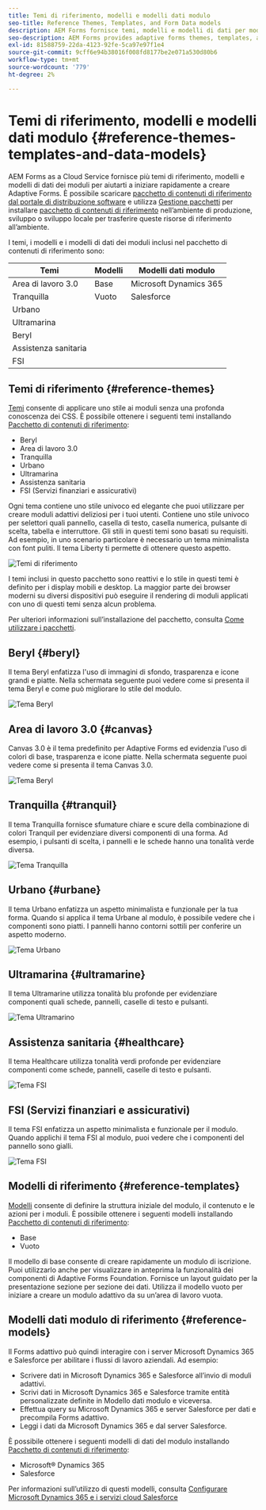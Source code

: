 ```yaml
---
title: Temi di riferimento, modelli e modelli dati modulo
seo-title: Reference Themes, Templates, and Form Data models
description: AEM Forms fornisce temi, modelli e modelli di dati per moduli adattivi che è possibile ottenere da Software Distribution
seo-description: AEM Forms provides adaptive forms themes, templates, and form data models that you can get from Software Distribution
exl-id: 81588759-22da-4123-92fe-5ca97e97f1e4
source-git-commit: 9cff6e94b38016f008fd8177be2e071a530d80b6
workflow-type: tm+mt
source-wordcount: '779'
ht-degree: 2%

---
```


# Temi di riferimento, modelli e modelli dati modulo {#reference-themes-templates-and-data-models}

AEM Forms as a Cloud Service fornisce più temi di riferimento, modelli e modelli di dati dei moduli per aiutarti a iniziare rapidamente a creare Adaptive Forms. È possibile scaricare [pacchetto di contenuti di riferimento dal portale di distribuzione software](https://experience.adobe.com/#/downloads/content/software-distribution/en/aemcloud.html?package=/content/software-distribution/en/details.html/content/dam/aemcloud/public/aem-forms-reference-content.ui.content-2.1.0.zip) e utilizza [Gestione pacchetti](/help/implementing/developing/tools/package-manager.md) per installare [pacchetto di contenuti di riferimento](https://experience.adobe.com/#/downloads/content/software-distribution/en/aemcloud.html?package=/content/software-distribution/en/details.html/content/dam/aemcloud/public/aem-forms-reference-content.ui.content-2.1.0.zip) nell’ambiente di produzione, sviluppo o sviluppo locale per trasferire queste risorse di riferimento all’ambiente.

I temi, i modelli e i modelli di dati dei moduli inclusi nel pacchetto di contenuti di riferimento sono:


| Temi | Modelli | Modelli dati modulo |
---------|----------|---------
| Area di lavoro 3.0 | Base | Microsoft Dynamics 365 |
| Tranquilla | Vuoto | Salesforce |
| Urbano |  |  |
| Ultramarina |  |  |
| Beryl |  |  |
| Assistenza sanitaria |  |  |
| FSI |  |  |

## Temi di riferimento {#reference-themes}

[Temi](/help/forms/themes.md) consente di applicare uno stile ai moduli senza una profonda conoscenza dei CSS. È possibile ottenere i seguenti temi installando [Pacchetto di contenuti di riferimento](https://experience.adobe.com/#/downloads/content/software-distribution/en/aemcloud.html?package=/content/software-distribution/en/details.html/content/dam/aemcloud/public/aem-forms-reference-content.ui.content-2.1.0.zip):

* Beryl
* Area di lavoro 3.0
* Tranquilla
* Urbano
* Ultramarina
* Assistenza sanitaria
* FSI (Servizi finanziari e assicurativi)

Ogni tema contiene uno stile univoco ed elegante che puoi utilizzare per creare moduli adattivi deliziosi per i tuoi utenti. Contiene uno stile univoco per selettori quali pannello, casella di testo, casella numerica, pulsante di scelta, tabella e interruttore. Gli stili in questi temi sono basati su requisiti. Ad esempio, in uno scenario particolare è necessario un tema minimalista con font puliti. Il tema Liberty ti permette di ottenere questo aspetto.

![Temi di riferimento](assets/ref-themes.png)

I temi inclusi in questo pacchetto sono reattivi e lo stile in questi temi è definito per i display mobili e desktop. La maggior parte dei browser moderni su diversi dispositivi può eseguire il rendering di moduli applicati con uno di questi temi senza alcun problema.

Per ulteriori informazioni sull’installazione del pacchetto, consulta [Come utilizzare i pacchetti](/help/implementing/developing/tools/package-manager.md).

## Beryl {#beryl}

Il tema Beryl enfatizza l&#39;uso di immagini di sfondo, trasparenza e icone grandi e piatte. Nella schermata seguente puoi vedere come si presenta il tema Beryl e come può migliorare lo stile del modulo.

![Tema Beryl](assets/beryl.png)

## Area di lavoro 3.0 {#canvas}

Canvas 3.0 è il tema predefinito per Adaptive Forms ed evidenzia l&#39;uso di colori di base, trasparenza e icone piatte. Nella schermata seguente puoi vedere come si presenta il tema Canvas 3.0.

![Tema Beryl](assets/canvas.png)


## Tranquilla {#tranquil}

Il tema Tranquilla fornisce sfumature chiare e scure della combinazione di colori Tranquil per evidenziare diversi componenti di una forma. Ad esempio, i pulsanti di scelta, i pannelli e le schede hanno una tonalità verde diversa.

![Tema Tranquilla](assets/tranquil.png)


## Urbano {#urbane}

Il tema Urbano enfatizza un aspetto minimalista e funzionale per la tua forma. Quando si applica il tema Urbane al modulo, è possibile vedere che i componenti sono piatti. I pannelli hanno contorni sottili per conferire un aspetto moderno.

![Tema Urbano](assets/urbane.png)


## Ultramarina {#ultramarine}

Il tema Ultramarine utilizza tonalità blu profonde per evidenziare componenti quali schede, pannelli, caselle di testo e pulsanti.

![Tema Ultramarino](assets/ultramarine.png)

## Assistenza sanitaria {#healthcare}

Il tema Healthcare utilizza tonalità verdi profonde per evidenziare componenti come schede, pannelli, caselle di testo e pulsanti.

![Tema FSI](assets/healthcare.png)


## FSI (Servizi finanziari e assicurativi)

Il tema FSI enfatizza un aspetto minimalista e funzionale per il modulo. Quando applichi il tema FSI al modulo, puoi vedere che i componenti del pannello sono gialli.

![Tema FSI](assets/fsi.png)

## Modelli di riferimento {#reference-templates}


[Modelli](/help/forms/themes.md) consente di definire la struttura iniziale del modulo, il contenuto e le azioni per i moduli. È possibile ottenere i seguenti modelli installando [Pacchetto di contenuti di riferimento](https://experience.adobe.com/#/downloads/content/software-distribution/en/aemcloud.html?package=/content/software-distribution/en/details.html/content/dam/aemcloud/public/aem-forms-reference-content.ui.content-2.1.0.zip):

* Base
* Vuoto

Il modello di base consente di creare rapidamente un modulo di iscrizione. Puoi utilizzarlo anche per visualizzare in anteprima la funzionalità dei componenti di Adaptive Forms Foundation. Fornisce un layout guidato per la presentazione sezione per sezione dei dati. Utilizza il modello vuoto per iniziare a creare un modulo adattivo da su un’area di lavoro vuota.


## Modelli dati modulo di riferimento {#reference-models}

Il Forms adattivo può quindi interagire con i server Microsoft Dynamics 365 e Salesforce per abilitare i flussi di lavoro aziendali. Ad esempio:

* Scrivere dati in Microsoft Dynamics 365 e Salesforce all’invio di moduli adattivi.
* Scrivi dati in Microsoft Dynamics 365 e Salesforce tramite entità personalizzate definite in Modello dati modulo e viceversa.
* Effettua query su Microsoft Dynamics 365 e server Salesforce per dati e precompila Forms adattivo.
* Leggi i dati da Microsoft Dynamics 365 e dal server Salesforce.

È possibile ottenere i seguenti modelli di dati del modulo installando [Pacchetto di contenuti di riferimento](https://experience.adobe.com/#/downloads/content/software-distribution/en/aemcloud.html?package=/content/software-distribution/en/details.html/content/dam/aemcloud/public/aem-forms-reference-content.ui.content-2.1.0.zip):

* Microsoft® Dynamics 365
* Salesforce

Per informazioni sull’utilizzo di questi modelli, consulta [Configurare Microsoft Dynamics 365 e i servizi cloud Salesforce](https://experienceleague.adobe.com/docs/experience-manager-cloud-service/content/forms/integrate/use-form-data-model/configure-msdynamics-salesforce.html?lang=en#configure-dynamics-cloud-service)
